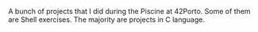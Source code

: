 A bunch of projects that I did during the Piscine at 42Porto.
Some of them are Shell exercises. The majority are projects in C language.
